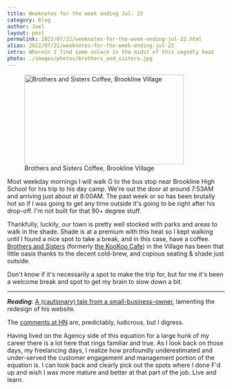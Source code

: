 ```yaml
---
title: Weeknotes for the week ending Jul. 22
category: blog
author: Joel
layout: post
permalink: 2022/07/22/weeknotes-for-the-week-ending-jul-22.html
alias: 2022/07/22/weeknotes-for-the-week-ending-jul-22
intro: Wherein I find some solace in the midst of this ungodly heat
photo: ./images/photos/brothers_and_sisters.jpg
---
```


<figure class="photo-with-caption">
  <picture>
    <source srcset="{% imgproxy_url path: "/images/photos/brothers_and_sisters.jpg", resizing_type: 'fill', width: 1344 %}"
      media="(min-width: 413px)" />
    <img src="{% imgproxy_url path: "/images/photos/brothers_and_sisters.jpg", resizing_type: 'fill', width: 738 %}"
      alt="Brothers and Sisters Coffee, Brookline Village"
      width="369"
      height="208" />
  </picture>

  <figcaption>
    Brothers and Sisters Coffee, Brookline Village
  </figcaption>
</figure>

Most weekday mornings I will walk G to the bus stop near Brookline High School
for his trip to his day camp. We're out the door at around 7:53AM and arriving just
about at 8:00AM. The past week or so has been brutally hot so if I was going to get
any time outside it's going to be right after his drop-off. I'm not built for that
90+ degree stuff.

Thankfully, luckily, our town is pretty well stocked with parks and areas to walk
in the shade. Shade is at a premium with this heat so I kept walking until I found
a nice spot to take a break, and in this case, have a coffee. [Brothers and
Sisters](https://www.brothersandsistersco.com/) (formerly [the KooKoo Cafe](https://www.tripadvisor.com/Restaurant_Review-g60823-d926097-Reviews-Kookoo_Cafe-Brookline_Massachusetts.html)) in the Village has been that little oasis
thanks to the decent cold-brew, and copious seating &amp; shade just outside.

Don't know if it's necessarily a spot to make the trip for, but for me it's been
a welcome break and spot to get my brain to slow down a bit.

***

***Reading***: [A (cautionary) tale from a small-business-owner](https://mtlynch.io/tinypilot-redesign/),
lamenting the redesign of his website.

The [comments at HN](https://news.ycombinator.com/item?id=32179563)
are, predictably, ludicrous, but I digress.

Having lived on the Agency side of this equation for a large hunk of my career
there is a lot here that rings familiar and true. As I look back on those days,
my freelancing days, I realize how profoundly underestimated and under-served
the customer engagement and management portion of the equation is. I can look
back and clearly pick out the spots where I done F'd up and wish I was more
mature and better at that part of the job. Live and learn.
